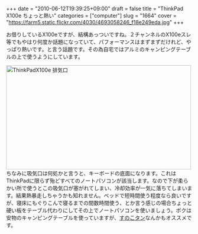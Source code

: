 +++
date = "2010-06-12T19:39:25+09:00"
draft = false
title = "ThinkPad X100e ちょっと熱い"
categories = ["computer"]
slug = "1664"
cover = "https://farm5.static.flickr.com/4030/4693058246_f18e249eda.jpg"
+++

お借りしているX100eですが、結構あっついですね。２チャンネルのX100eスレ等でもやはり何度か話題になっていて、パフォーマンスはまずまずだけれど、やっぱり熱いです。と言う話題です。その為自宅ではアルミのキャンピングテーブルの上で使うようにしています。

<a href="https://www.flickr.com/photos/keruru/4693058246/" title="ThinkPadX100e 排気口 by けるる, on Flickr"><img src="https://farm5.static.flickr.com/4030/4693058246_f18e249eda.jpg" width="500" height="281" alt="ThinkPadX100e 排気口" /></a>
ちなみに吸気口は何処かと言うと、キーボードの底面になります。これはThinkPadに限らず殆どすべてのノートパソコンが該当します。なので下が柔らかい所で使うとこの吸気口が塞がれてしまい、冷却効率が一気に落ちてしまいます。結果熱暴走しちゃうかも知れません。ベッドで短時間使う程度なら良いですが、寝床にもぐりこんで寝るまでの間数時間使う、とか言う感じの場合ちょっと硬い板をテーブル代わりにしてその上でノートパソコンを使いましょう。ボクは安物のキャンピングテーブルを使っていますが、<a href="http://www.sunokotan.com/sunoko/index.html">すのこタン</a>なんかもオススメです。
